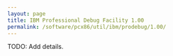 ```yaml
---
layout: page
title: IBM Professional Debug Facility 1.00
permalink: /software/pcx86/util/ibm/prodebug/1.00/
---
```


TODO: Add details.
